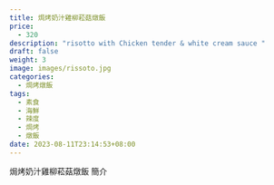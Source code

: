 ```yaml
---
title: 焗烤奶汁雞柳菘菇燉飯
price:
  - 320
description: "risotto with Chicken tender & white cream sauce "
draft: false
weight: 3
image: images/rissoto.jpg
categories:
  - 焗烤燉飯
tags:
  - 素食
  - 海鮮
  - 辣度
  - 焗烤
  - 燉飯
date: 2023-08-11T23:14:53+08:00
---
```


焗烤奶汁雞柳菘菇燉飯 簡介
